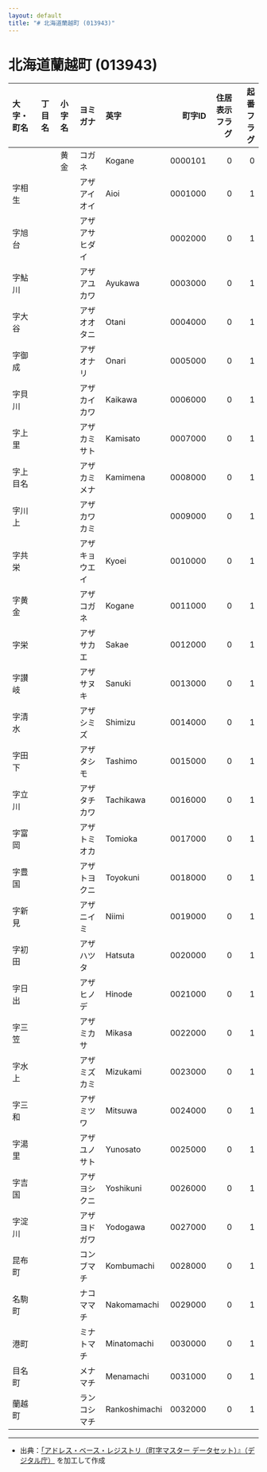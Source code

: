 ```yaml
---
layout: default
title: "# 北海道蘭越町 (013943)"
---
```


# 北海道蘭越町 (013943)

| 大字・町名 | 丁目名 | 小字名 | ヨミガナ | 英字 | 町字ID | 住居表示フラグ | 起番フラグ |
|:--------|:------|:------|:-----------------|:---------------------|--------:|----------:|--------:|
|  |  | 黄金 | コガネ | Kogane | 0000101 | 0 | 0 |
| 字相生 |  |  | アザアイオイ | Aioi | 0001000 | 0 | 1 |
| 字旭台 |  |  | アザアサヒダイ |  | 0002000 | 0 | 1 |
| 字鮎川 |  |  | アザアユカワ | Ayukawa | 0003000 | 0 | 1 |
| 字大谷 |  |  | アザオオタニ | Otani | 0004000 | 0 | 1 |
| 字御成 |  |  | アザオナリ | Onari | 0005000 | 0 | 1 |
| 字貝川 |  |  | アザカイカワ | Kaikawa | 0006000 | 0 | 1 |
| 字上里 |  |  | アザカミサト | Kamisato | 0007000 | 0 | 1 |
| 字上目名 |  |  | アザカミメナ | Kamimena | 0008000 | 0 | 1 |
| 字川上 |  |  | アザカワカミ |  | 0009000 | 0 | 1 |
| 字共栄 |  |  | アザキョウエイ | Kyoei | 0010000 | 0 | 1 |
| 字黄金 |  |  | アザコガネ | Kogane | 0011000 | 0 | 1 |
| 字栄 |  |  | アザサカエ | Sakae | 0012000 | 0 | 1 |
| 字讃岐 |  |  | アザサヌキ | Sanuki | 0013000 | 0 | 1 |
| 字清水 |  |  | アザシミズ | Shimizu | 0014000 | 0 | 1 |
| 字田下 |  |  | アザタシモ | Tashimo | 0015000 | 0 | 1 |
| 字立川 |  |  | アザタチカワ | Tachikawa | 0016000 | 0 | 1 |
| 字富岡 |  |  | アザトミオカ | Tomioka | 0017000 | 0 | 1 |
| 字豊国 |  |  | アザトヨクニ | Toyokuni | 0018000 | 0 | 1 |
| 字新見 |  |  | アザニイミ | Niimi | 0019000 | 0 | 1 |
| 字初田 |  |  | アザハツタ | Hatsuta | 0020000 | 0 | 1 |
| 字日出 |  |  | アザヒノデ | Hinode | 0021000 | 0 | 1 |
| 字三笠 |  |  | アザミカサ | Mikasa | 0022000 | 0 | 1 |
| 字水上 |  |  | アザミズカミ | Mizukami | 0023000 | 0 | 1 |
| 字三和 |  |  | アザミツワ | Mitsuwa | 0024000 | 0 | 1 |
| 字湯里 |  |  | アザユノサト | Yunosato | 0025000 | 0 | 1 |
| 字吉国 |  |  | アザヨシクニ | Yoshikuni | 0026000 | 0 | 1 |
| 字淀川 |  |  | アザヨドガワ | Yodogawa | 0027000 | 0 | 1 |
| 昆布町 |  |  | コンブマチ | Kombumachi | 0028000 | 0 | 1 |
| 名駒町 |  |  | ナコママチ | Nakomamachi | 0029000 | 0 | 1 |
| 港町 |  |  | ミナトマチ | Minatomachi | 0030000 | 0 | 1 |
| 目名町 |  |  | メナマチ | Menamachi | 0031000 | 0 | 1 |
| 蘭越町 |  |  | ランコシマチ | Rankoshimachi | 0032000 | 0 | 1 |

---

- 出典：[「アドレス・ベース・レジストリ（町字マスター データセット）』（デジタル庁）](https://www.digital.go.jp/policies/base_registry_address/) を加工して作成
